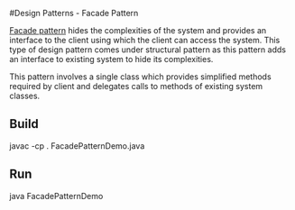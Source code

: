 #Design Patterns - Facade Pattern

[Facade pattern](http://www.tutorialspoint.com/design_pattern/facade_pattern.htm) hides the complexities of the system and provides an interface to the client using which the client can access the system. This type of design pattern comes under structural pattern as this pattern adds an interface to existing system to hide its complexities.

This pattern involves a single class which provides simplified methods required by client and delegates calls to methods of existing system classes.

## Build

javac -cp . FacadePatternDemo.java

## Run

java FacadePatternDemo